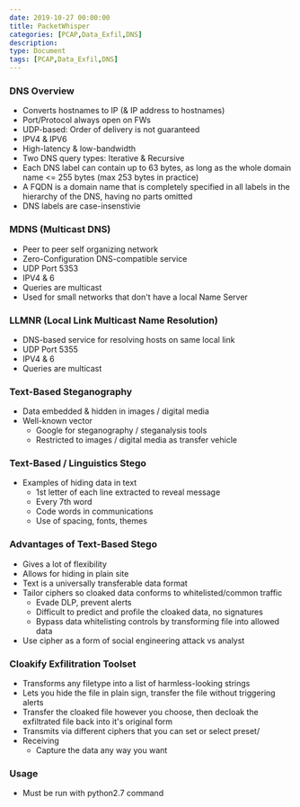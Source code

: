 ```yaml
---
date: 2019-10-27 00:00:00
title: PacketWhisper
categories: [PCAP,Data_Exfil,DNS]
description:
type: Document
tags: [PCAP,Data_Exfil,DNS]
---
```


### DNS Overview

* Converts hostnames to IP (& IP address to hostnames)
* Port/Protocol always open on FWs
* UDP-based: Order of delivery is not guaranteed
* IPV4 & IPV6
* High-latency & low-bandwidth
* Two DNS query types: Iterative & Recursive
* Each DNS label can contain up to 63 bytes, as long as the whole domain name &lt;= 255 bytes (max 253 bytes in practice)
* A FQDN is a domain name that is completely specified in all labels in the hierarchy of the DNS, having no parts omitted
* DNS labels are case-insenstivie

### MDNS (Multicast DNS)

* Peer to peer self organizing network
* Zero-Configuration DNS-compatible service
* UDP Port 5353
* IPV4 & 6
* Queries are multicast
* Used for small networks that don't have a local Name Server

### LLMNR (Local Link Multicast Name Resolution)

* DNS-based service for resolving hosts on same local link
* UDP Port 5355
* IPV4 & 6
* Queries are multicast

### Text-Based Steganography

* Data embedded & hidden in images / digital media
* Well-known vector
  * Google for steganography / steganalysis tools
  * Restricted to images / digital media as transfer vehicle

### Text-Based / Linguistics Stego

* Examples of hiding data in text
  * 1st letter of each line extracted to reveal message
  * Every 7th word
  * Code words in communications
  * Use of spacing, fonts, themes

### Advantages of Text-Based Stego

* Gives a lot of flexibility
* Allows for hiding in plain site
* Text is a universally transferable data format
* Tailor ciphers so cloaked data conforms to whitelisted/common traffic
  * Evade DLP, prevent alerts
  * Difficult to predict and profile the cloaked data, no signatures
  * Bypass data whitelisting controls by transforming file into allowed data
* Use cipher as a form of social engineering attack vs analyst

### Cloakify Exfilitration Toolset

* Transforms any filetype into a list of harmless-looking strings
* Lets you hide the file in plain sign, transfer the file without triggering alerts
* Transfer the cloaked file however you choose, then decloak the exfiltrated file back into it's original form
* Transmits via different ciphers that you can set or select preset/
* Receiving
  * Capture the data any way you want

### Usage

* Must be run with python2.7 command